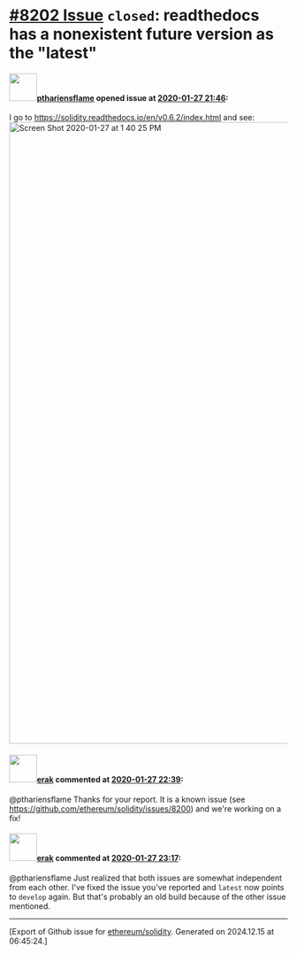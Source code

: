 # [\#8202 Issue](https://github.com/ethereum/solidity/issues/8202) `closed`: readthedocs has a nonexistent future version as the "latest"

#### <img src="https://avatars.githubusercontent.com/u/1847577?u=7ef700b8578dee18939da568a55fa28bbea0f78f&v=4" width="50">[pthariensflame](https://github.com/pthariensflame) opened issue at [2020-01-27 21:46](https://github.com/ethereum/solidity/issues/8202):

I go to https://solidity.readthedocs.io/en/v0.6.2/index.html and see:
<img width="1124" alt="Screen Shot 2020-01-27 at 1 40 25 PM" src="https://user-images.githubusercontent.com/1847577/73216703-56819500-410b-11ea-95bf-d2bfc58a3d56.png">


#### <img src="https://avatars.githubusercontent.com/u/20012009?u=61e903cf16bc5f3353db1d571401e2e71b6f61ed&v=4" width="50">[erak](https://github.com/erak) commented at [2020-01-27 22:39](https://github.com/ethereum/solidity/issues/8202#issuecomment-578989914):

@pthariensflame Thanks for your report. It is a known issue (see https://github.com/ethereum/solidity/issues/8200) and we're working on a fix!

#### <img src="https://avatars.githubusercontent.com/u/20012009?u=61e903cf16bc5f3353db1d571401e2e71b6f61ed&v=4" width="50">[erak](https://github.com/erak) commented at [2020-01-27 23:17](https://github.com/ethereum/solidity/issues/8202#issuecomment-579002305):

@pthariensflame Just realized that both issues are somewhat independent from each other. I've fixed the issue you've reported and `latest` now points to `develop` again. But that's probably an old build because of the other issue mentioned.


-------------------------------------------------------------------------------



[Export of Github issue for [ethereum/solidity](https://github.com/ethereum/solidity). Generated on 2024.12.15 at 06:45:24.]
